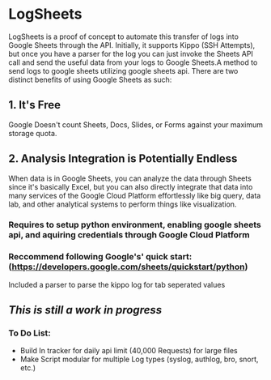 # LogSheets
LogSheets is a proof of concept to automate this transfer of logs into Google Sheets through the API. Initially, it supports Kippo (SSH Attempts), but once you have a parser for the log you can just invoke the Sheets API call and send the useful data from your logs to Google Sheets.A method to send logs to google sheets utilizing google sheets api. There are two distinct benefits of using Google Sheets as such:

## 1. It's Free
Google Doesn't count Sheets, Docs, Slides, or Forms against your maximum storage quota.

## 2. Analysis Integration is Potentially Endless
When data is in Google Sheets, you can analyze the data through Sheets since it's basically Excel, but you can also directly integrate that data into many services of the Google Cloud Platform effortlessly like big query, data lab, and other analytical systems to perform things like visualization.

### Requires to setup python environment, enabling google sheets api, and aquiring credentials through Google Cloud Platform

### Reccommend following Google's' quick start: (https://developers.google.com/sheets/quickstart/python)

Included a parser to parse the kippo log for tab seperated values

## ***This is still a work in progress***
### To Do List:
- Build In tracker for daily api limit (40,000 Requests) for large files
- Make Script modular for multiple Log types (syslog, authlog, bro, snort, etc.)
